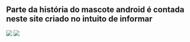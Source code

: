 ## Parte da história do mascote android é contada neste site criado no intuito de informar

<img src="Readme-img/header">
<img src="Readme-img/mobile">
